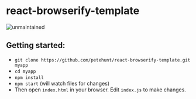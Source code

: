 # react-browserify-template

![unmaintained](http://img.shields.io/badge/status-unmaintained-red.png)

## Getting started:

  * `git clone https://github.com/petehunt/react-browserify-template.git myapp`
  * `cd myapp`
  * `npm install`
  * `npm start` (will watch files for changes)
  * Then open `index.html` in your browser. Edit `index.js` to make changes.
